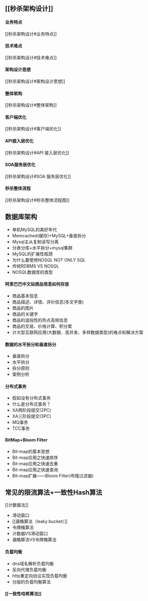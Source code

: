 ## [[秒杀架构设计]]
#### 业务特点
[[秒杀架构设计#业务特点]]
#### 技术难点
[[秒杀架构设计#技术难点]]
#### 架构设计思想
[[秒杀架构设计#架构设计思想]]
#### 整体架构
[[秒杀架构设计#整体架构]]
#### 客户端优化
[[秒杀架构设计#客户端优化]]
#### API接入层优化
[[秒杀架构设计#API 接入层优化]]
#### SOA服务层优化
[[秒杀架构设计#SOA 服务层优化]]
#### 秒杀整体流程
[[秒杀架构设计#秒杀整体流程图]]
## 数据库架构
- 单机MySQL的美好年代
- Memcached(缓存)+MySQL+垂直拆分
- Mysql主从复制读写分离
- 分表分库+水平拆分+mysql集群
- MySQL的扩展性瓶颈
- 为什么要使用NOSQL NOT ONLY SQL
- 传统RDBMS VS NOSQL
- NOSQL数据库的类型
#### 阿里巴巴中文站商品信息如何存放

- 商品基本信息
- 商品描述、详情、评价信息(多文字类)
- 商品的图片
- 商品的关键字
- 商品的波段性的热点高频信息
- 商品的交易、价格计算、积分累
- 计大型互联网应用(大数据、高并发、多样数据类型)的难点和解决方案

#### 数据的水平拆分和垂直拆分
- 垂直拆分
- 水平拆分
- 拆分原则
- 案例分析

#### 分布式事务
- 假如没有分布式事务
- 什么是分布式事务？
- XA两阶段提交(2PC)
- XA三阶段提交(3PC)
- MQ事务
- TCC事务

#### BitMap+Bloom Filter
- Bit-map的基本思想
- Bit-map应用之快速排序
- Bit-map应用之快速去重
- Bit-map应用之快速查询
- Bit-map扩展——Bloom Filter(布隆过滤器)

## 常见的限流算法+一致性Hash算法
[[计数器法]]
- 滑动窗口
- [[漏桶算法（leaky bucket）]]
- 令牌桶算法
- 计数器VS滑动窗口
- 漏桶算法VS令牌桶算法

#### 负载均衡
- dns域名解析负载均衡
- 反向代理负载均衡
- http重定向协议实现负载均衡
- 分层的负载均衡算法

#### [[一致性哈希算法]]